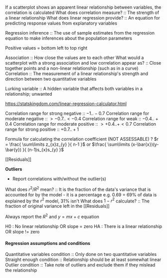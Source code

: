 If a scatterplot shows an apparent linear relationship between variables, the correlation is calculated
What does correlation measure? :: The strength of a linear relationship
What does linear regression provide? :: An equation for predicting response values from explanatory variables

Regression inference :: The use of sample estimates from the regression equation to make inferences about the population parameters

Positive values = bottom left to top right

Association :: How close the values are to each other
What would a scatterplot with a strong association and low correlation appear as? :: Close together points and a non-linear relationship (such as in a curve)
Correlation :: The measurement of a linear relationship's strength and direction between two quantitative variables

Lurking variable :: A hidden variable that affects both variables in a relationship; unwanted

https://statskingdom.com/linear-regression-calculator.html

Correlation range for strong negative :: $-1..-0.7$
Correlation range for moderate negative :: $>-0.7..<-0.4$
Correlation range for weak :: $-0.4..+0.4$
Correlation range for moderate positive :: $>+0.4..+<0.7$
Correlation range for strong positive :: $+0.7..+1$

Formula for calculating the correlation coefficient (NOT ASSESSABLE)
?
$r = \frac{ \sum\limits z_{x}z_{y} }{ n-1 }$ or $\frac{ \sum\limits (x-\bar{x})(y-\bar{y}) }{ (n-1)s_{x}s_{y} }$

[[Residuals]] 

**Outliers**
- Report correlations with/without the outlier(s)

What does $r^{2}/R^{2}$ mean? :: It is the fraction of the data's variance that is accounted for by the model - it is a percentage
e.g. 0.69 = 69% of data is explained by the $r^{2}$ model, 31% isn't
What does $1-r^{2}$ calculate? :: The fraction of original variance left in the [[Residuals]] 

Always report the $R^{2}$ and $y=mx+c$ equation

H0 : No linear relationship OR slope = zero
HA : There is a linear relationship OR slope != zero


#### Regression assumptions and conditions
Quantitative variables condition :: Only done on two quantitative variables
Straight enough condition :: Relationship should be at least somewhat linear
Outlier condition :: Take note of outliers and exclude them if they mislead the relationship

